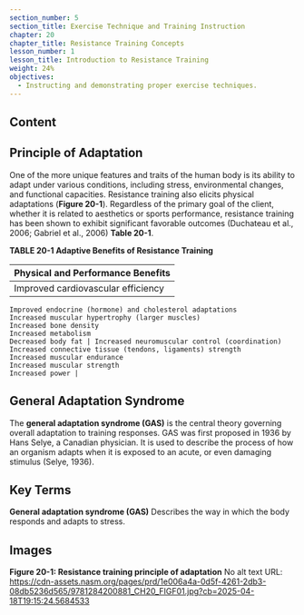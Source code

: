 ```yaml
---
section_number: 5
section_title: Exercise Technique and Training Instruction
chapter: 20
chapter_title: Resistance Training Concepts
lesson_number: 1
lesson_title: Introduction to Resistance Training
weight: 24%
objectives:
  - Instructing and demonstrating proper exercise techniques.
---
```


## Content
## Principle of Adaptation

One of the more unique features and traits of the human body is its ability to adapt under various conditions, including stress, environmental changes, and functional capacities. Resistance training also elicits physical adaptations (**Figure 20-1**). Regardless of the primary goal of the client, whether it is related to aesthetics or sports performance, resistance training has been shown to exhibit significant favorable outcomes (Duchateau et al., 2006; Gabriel et al., 2006) **Table 20-1**.

**TABLE 20-1 Adaptive Benefits of Resistance Training**

| Physical and Performance Benefits |
|---|
| Improved cardiovascular efficiency
	Improved endocrine (hormone) and cholesterol adaptations
	Increased muscular hypertrophy (larger muscles)
	Increased bone density
	Increased metabolism
	Decreased body fat | Increased neuromuscular control (coordination)
	Increased connective tissue (tendons, ligaments) strength
	Increased muscular endurance
	Increased muscular strength
	Increased power |

## General Adaptation Syndrome

The **general adaptation syndrome (GAS)** is the central theory governing overall adaptation to training responses. GAS was first proposed in 1936 by Hans Selye, a Canadian physician. It is used to describe the process of how an organism adapts when it is exposed to an acute, or even damaging stimulus (Selye, 1936).

## Key Terms

**General adaptation syndrome (GAS)**
Describes the way in which the body responds and adapts to stress.

## Images

**Figure 20-1: Resistance training principle of adaptation**
No alt text
URL: https://cdn-assets.nasm.org/pages/prd/1e006a4a-0d5f-4261-2db3-08db5236d565/9781284200881_CH20_FIGF01.jpg?cb=2025-04-18T19:15:24.5684533